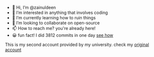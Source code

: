 

- 👋 Hi, I’m @zainuldeen
- 👀 I’m interested in anything that involves coding
- 🌱 I’m currently learning how to ruin things
- 💞️ I’m looking to collaborate on open-source
- 📫 How to reach me? you're already here!
- 😀 fun fact! I did 3812 commits in one day [see how](https://github.com/zain-ul-din-zafar/medicine-crawler/blob/master/src/index.ts#L8)

This is my second account provided by my university. check my [original account](https://github.com/Zain-ul-din)
